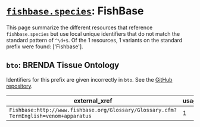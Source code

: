 # [`fishbase.species`](https://bioregistry.io/fishbase.species): FishBase

This page summarize the different resources that reference `fishbase.species`
but use local unique identifiers that do not match the standard pattern of
`^\d+$`. Of the 1 resources,
1 variants on the standard prefix were found: ['Fishbase'].

## `bto`: BRENDA Tissue Ontology

Identifiers for this prefix are given incorrectly in `bto`. See the [GitHub repository](https://github.com/BRENDA-Enzymes/BTO).

| external_xref                                                                        |   usages_count | usages                                                    |
|--------------------------------------------------------------------------------------|----------------|-----------------------------------------------------------|
| `Fishbase:http://www.fishbase.org/Glossary/Glossary.cfm?TermEnglish=venom+apparatus` |              1 | [BTO:0002065](http://purl.obolibrary.org/obo/BTO_0002065) |

